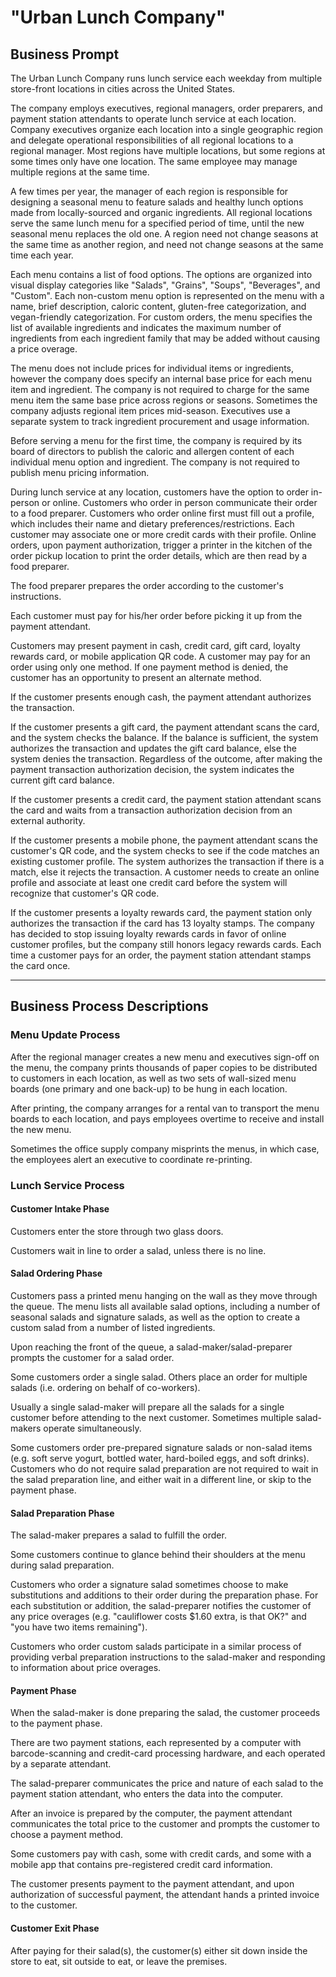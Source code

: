 # "Urban Lunch Company"

## Business Prompt

The Urban Lunch Company runs lunch service each weekday
 from multiple store-front locations in cities across the United States.

The company employs
 executives, regional managers, order preparers, and payment station attendants
 to operate lunch service at each location.
 Company executives organize each location into a single geographic region
 and delegate operational responsibilities
  of all regional locations
  to a regional manager.
 Most regions have multiple locations,
  but some regions at some times only have one location.
  The same employee may manage multiple regions at the same time.

A few times per year,
 the manager of each region
  is responsible for designing a seasonal menu to feature salads and healthy lunch options
  made from locally-sourced and organic ingredients.
  All regional locations serve the same lunch menu for a specified period of time, until the new seasonal menu replaces the old one.
  A region need not change seasons at the same time as another region,
   and need not change seasons at the same time each year.

Each menu contains a list of food options. The options are organized into visual display categories like "Salads", "Grains", "Soups", "Beverages", and "Custom".
 Each non-custom menu option is represented on the menu with a name, brief description, caloric content, gluten-free categorization, and vegan-friendly categorization.
 For custom orders, the menu specifies the list of available ingredients and indicates the maximum number of ingredients from each ingredient family that may be added without causing a price overage.

The menu does not include prices for individual items or ingredients, however the company does specify an internal base price for each menu item and ingredient. The company is not required to charge for the same menu item the same base price across regions or seasons. Sometimes the company adjusts regional item prices mid-season. Executives use a separate system to track ingredient procurement and usage information.

Before serving a menu for the first time,
 the company is required by its board of directors
  to publish the caloric and allergen content
    of each individual menu option and ingredient. The company is not required to publish menu pricing information.

During lunch service at any location,
 customers have the option to order in-person
 or online. Customers who order in person communicate their order to a food preparer.  Customers who order online first must fill out a profile,
   which includes their name and dietary preferences/restrictions.
   Each customer may associate one or more credit cards with their profile. Online orders, upon payment authorization, trigger a printer in the kitchen of the order pickup location to print the order details, which are then read by a food preparer.

The food preparer prepares the order according to the customer's instructions.

Each customer must pay for his/her order before picking it up from the payment attendant.

Customers may present payment in cash, credit card, gift card, loyalty rewards card, or mobile application QR code.
 A customer may pay for an order using only one method.
 If one payment method is denied, the customer has an opportunity to present an alternate method.

If the customer presents enough cash,
 the payment attendant authorizes the transaction.

If the customer presents a gift card,
   the payment attendant scans the card, and the system checks the balance.
   If the balance is sufficient, the system authorizes the transaction and updates the gift card balance, else the system denies the transaction.
   Regardless of the outcome, after making the payment transaction authorization decision, the system indicates the current gift card balance.

If the customer presents a credit card,
 the payment station attendant scans the card and waits from a transaction authorization decision from an external authority.

If the customer presents a mobile phone,
 the payment attendant scans the customer's QR code, and the system checks to see if the code matches an existing customer profile. The system authorizes the transaction if there is a match, else it rejects the transaction. A customer needs to create an online profile and associate at least one credit card before the system will recognize that customer's QR code.

If the customer presents a loyalty rewards card,
 the payment station only authorizes the transaction if the card has 13 loyalty stamps.
 The company has decided to stop issuing loyalty rewards cards in favor of online customer profiles, but the company still honors legacy rewards cards. Each time a customer pays for an order, the payment station attendant stamps the card once.

<hr>

## Business Process Descriptions

### Menu Update Process

After the regional manager creates a new menu and executives sign-off on the menu, the company prints thousands of paper copies to be distributed to customers in each location, as well as two sets of wall-sized menu boards (one primary and one back-up) to be hung in each location.

After printing, the company arranges for a rental van to transport the menu boards to each location, and pays employees overtime to receive and install the new menu.

Sometimes the office supply company misprints the menus, in which case, the employees alert an executive to coordinate re-printing.

### Lunch Service Process

#### Customer Intake Phase

Customers enter the store through two glass doors.

Customers wait in line to order a salad, unless there is no line.

#### Salad Ordering Phase

Customers pass a printed menu hanging on the wall as they move through the queue.
  The menu lists all available salad options, including a number of seasonal salads and signature salads, as well as the option to create a custom salad from a number of listed ingredients.

Upon reaching the front of the queue, a salad-maker/salad-preparer prompts the customer for a salad order.

Some customers order a single salad. Others place an order for multiple salads (i.e. ordering on behalf of co-workers).

Usually a single salad-maker will prepare all the salads for a single customer before attending to the next customer. Sometimes multiple salad-makers operate simultaneously.

Some customers order pre-prepared signature salads or non-salad items (e.g. soft serve yogurt, bottled water, hard-boiled eggs, and soft drinks). Customers who do not require salad preparation are not required to wait in the salad preparation line, and either wait in a different line, or skip to the payment phase.

#### Salad Preparation Phase

The salad-maker prepares a salad to fulfill the order.

Some customers continue to glance behind their shoulders at the menu during salad preparation.

Customers who order a signature salad sometimes choose to make substitutions and additions to their order during the preparation phase. For each substitution or addition, the salad-preparer notifies the customer of any price overages (e.g. "cauliflower costs $1.60 extra, is that OK?" and "you have two items remaining").

Customers who order custom salads participate in a similar process of
 providing verbal preparation instructions to the salad-maker
 and responding to information about price overages.

#### Payment Phase

When the salad-maker is done preparing the salad, the customer proceeds to the payment phase.

There are two payment stations,
 each represented by a computer with barcode-scanning and credit-card processing hardware,
 and each operated by a separate attendant.

The salad-preparer communicates the price and nature of each salad to the payment station attendant, who enters the data into the computer.

After an invoice is prepared by the computer, the payment attendant communicates the total price to the customer and prompts the customer to choose a payment method.

Some customers pay with cash, some with credit cards, and some with a mobile app that contains pre-registered credit card information.

The customer presents payment to the payment attendant, and upon authorization of successful payment, the attendant hands a printed invoice to the customer.

#### Customer Exit Phase

After paying for their salad(s), the customer(s) either
 sit down inside the store to eat,
 sit outside to eat,
 or leave the premises.
